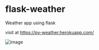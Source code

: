 # flask-weather

Weather app using flask

visit at https://py-weather.herokuapp.com/

![image](https://user-images.githubusercontent.com/69498031/119481510-6b5a5100-bd70-11eb-8025-27dceff839fe.png)

